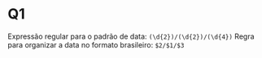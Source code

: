# Q1 
Expressão regular para o padrão de data: ```(\d{2})/(\d{2})/(\d{4})```
Regra para organizar a data no formato brasileiro: ```$2/$1/$3```
